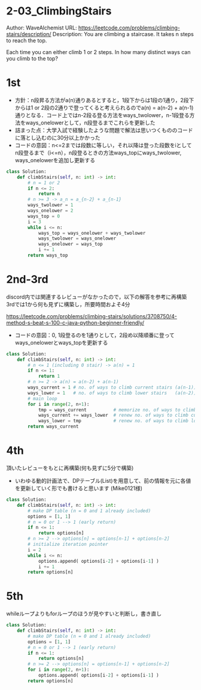 # 2-03_ClimbingStairs
Author: WaveAlchemist
URL: https://leetcode.com/problems/climbing-stairs/description/
Description:
You are climbing a staircase. It takes n steps to reach the top.

Each time you can either climb 1 or 2 steps. In how many distinct ways can you climb to the top?

# 1st
- 方針：n段昇る方法がa(n)通りあるとすると，1段下からは1段の1通り，2段下からは1 or 2段の2通りで登ってくると考えられるのでa(n) = a(n-2) + a(n-1)通りとなる．コード上ではn-2段る登る方法をways_twolower，n-1段登る方法をways_onelowerとして，n段登るまでこれらを更新した
- 詰まった点：大学入試で経験したような問題で解法は思いつくもののコードに落とし込むのに30分以上かかった
- コードの意図：n<=2までは段数に等しい，それ以降は登った段数をiとしてn段登るまで（i<=n），n段登るときの方法ways_topにways_twolower, ways_onelowerを追加し更新する

``` Python
class Solution:
    def climbStairs(self, n: int) -> int:
        # n = 1 or 2
        if n <= 2: 
            return n
        # n >= 3 -> a_n = a_{n-2} + a_{n-1}
        ways_twolower = 1
        ways_onelower = 2
        ways_top = 0
        i = 3
        while i <= n:
            ways_top = ways_onelower + ways_twolower
            ways_twolower = ways_onelower
            ways_onelower = ways_top
            i += 1
        return ways_top
```

# 2nd-3rd
discord内では関連するレビューがなかったので，以下の解答を参考に再構築
3rdでは1から何も見ずに構築し，所要時間およそ4分


https://leetcode.com/problems/climbing-stairs/solutions/3708750/4-method-s-beat-s-100-c-java-python-beginner-friendly/

- コードの意図：0, 1段登るのを1通りとして，2段め以降順番に登ってways_onelowerとways_topを更新する


``` Python
class Solution:
    def climbStairs(self, n: int) -> int:
        # n <= 1 (including 0 stair) -> a(n) = 1
        if n <= 1:
            return 1
        # n >= 2 -> a(n) = a(n-2) + a(n-1)
        ways_current = 1 # no. of ways to climb current stairs (a(n-1))
        ways_lower = 1   # no. of ways to climb lower stairs   (a(n-2))
        # main loop
        for i in range(2, n+1):
            tmp = ways_current          # memorize no. of ways to climb current stairs
            ways_current += ways_lower  # renew no. of ways to climb current stairs
            ways_lower = tmp            # renew no. of ways to climb lower stairs
        return ways_current
```

# 4th
頂いたレビューをもとに再構築(何も見ずに5分で構築)
- いわゆる動的計画法で、DPテーブル(List)を用意して、前の情報を元に各値を更新していく形でも書けると思います (Mike0121様)

``` Python
class Solution:
    def climbStairs(self, n: int) -> int:
        # make DP table (n = 0 and 1 already included)
        options = [1, 1]
        # n = 0 or 1 --> 1 (early return)
        if n <= 1:
            return options[n]
        # n >= 2 --> options[n] = options[n-1] + options[n-2]
        # initialize iteration pointer
        i = 2
        while i <= n:
            options.append( options[i-2] + options[i-1] )
            i += 1
        return options[n]
```
# 5th
whileループよりもforループのほうが見やすいと判断し，書き直し

```Python
class Solution:
    def climbStairs(self, n: int) -> int:
        # make DP table (n = 0 and 1 already included)
        options = [1, 1]
        # n = 0 or 1 --> 1 (early return)
        if n <= 1:
            return options[n]
        # n >= 2 --> options[n] = options[n-1] + options[n-2]
        for i in range(2, n+1):
            options.append( options[i-2] + options[i-1] )
        return options[n]
```
